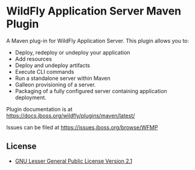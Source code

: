 WildFly Application Server Maven Plugin
=====================================

A Maven plug-in for WildFly Application Server. This plugin allows you to:

  * Deploy, redeploy or undeploy your application
  * Add resources
  * Deploy and undeploy artifacts
  * Execute CLI commands
  * Run a standalone server within Maven
  * Galleon provisioning of a server.
  * Packaging of a fully configured server containing application deployment.

Plugin documentation is at https://docs.jboss.org/wildfly/plugins/maven/latest/

Issues can be filed at https://issues.jboss.org/browse/WFMP

License
-------
* [GNU Lesser General Public License Version 2.1](http://www.gnu.org/licenses/lgpl-2.1-standalone.html)